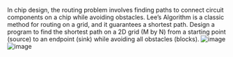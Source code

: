 In chip design, the routing problem involves finding paths to connect circuit
components on a chip while avoiding obstacles. Lee’s Algorithm is a classic
method for routing on a grid, and it guarantees a shortest path.
Design a program to find the shortest path on a 2D grid (M by N) from a
starting point (source) to an endpoint (sink) while avoiding all obstacles (blocks).
![image](https://github.com/user-attachments/assets/6e277394-7774-4824-92bf-0de3d1b22db2)
![image](https://github.com/user-attachments/assets/894e71fe-9dfe-408f-b889-b640009ceac6)

